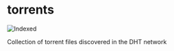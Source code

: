 torrents 
========
![Indexed](https://img.shields.io/badge/indexed-55405-blue)

Collection of torrent files discovered in the DHT network
